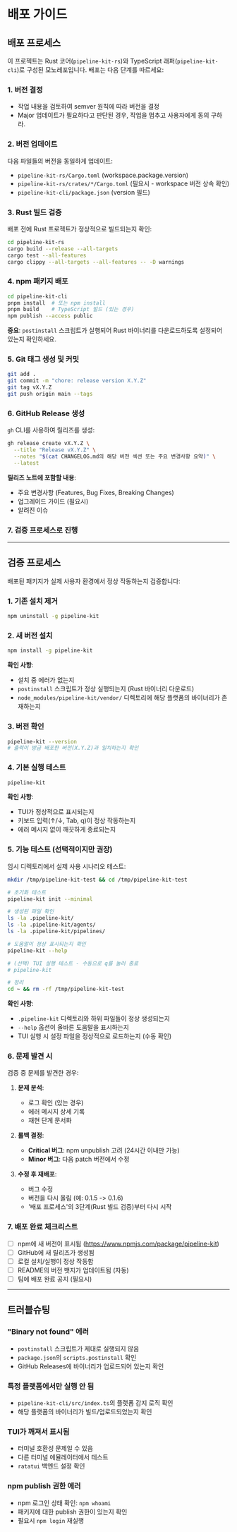 # 배포 가이드

## 배포 프로세스

이 프로젝트는 Rust 코어(`pipeline-kit-rs`)와 TypeScript 래퍼(`pipeline-kit-cli`)로 구성된 모노레포입니다.
배포는 다음 단계를 따르세요:

### 1. 버전 결정

- 작업 내용을 검토하여 semver 원칙에 따라 버전을 결정
- Major 업데이트가 필요하다고 판단된 경우, 작업을 멈추고 사용자에게 동의 구하라.

### 2. 버전 업데이트

다음 파일들의 버전을 동일하게 업데이트:

- `pipeline-kit-rs/Cargo.toml` (workspace.package.version)
- `pipeline-kit-rs/crates/*/Cargo.toml` (필요시 - workspace 버전 상속 확인)
- `pipeline-kit-cli/package.json` (version 필드)

### 3. Rust 빌드 검증

배포 전에 Rust 프로젝트가 정상적으로 빌드되는지 확인:

```bash
cd pipeline-kit-rs
cargo build --release --all-targets
cargo test --all-features
cargo clippy --all-targets --all-features -- -D warnings
```

### 4. npm 패키지 배포

```bash
cd pipeline-kit-cli
pnpm install  # 또는 npm install
pnpm build    # TypeScript 빌드 (있는 경우)
npm publish --access public
```

**중요**: `postinstall` 스크립트가 실행되어 Rust 바이너리를 다운로드하도록 설정되어 있는지 확인하세요.

### 5. Git 태그 생성 및 커밋

```bash
git add .
git commit -m "chore: release version X.Y.Z"
git tag vX.Y.Z
git push origin main --tags
```

### 6. GitHub Release 생성

`gh` CLI를 사용하여 릴리즈를 생성:

```bash
gh release create vX.Y.Z \
  --title "Release vX.Y.Z" \
  --notes "$(cat CHANGELOG.md의 해당 버전 섹션 또는 주요 변경사항 요약)" \
  --latest
```

**릴리즈 노트에 포함할 내용**:

- 주요 변경사항 (Features, Bug Fixes, Breaking Changes)
- 업그레이드 가이드 (필요시)
- 알려진 이슈

### 7. 검증 프로세스로 진행

---

## 검증 프로세스

배포된 패키지가 실제 사용자 환경에서 정상 작동하는지 검증합니다:

### 1. 기존 설치 제거

```bash
npm uninstall -g pipeline-kit
```

### 2. 새 버전 설치

```bash
npm install -g pipeline-kit
```

**확인 사항**:

- 설치 중 에러가 없는지
- `postinstall` 스크립트가 정상 실행되는지 (Rust 바이너리 다운로드)
- `node_modules/pipeline-kit/vendor/` 디렉토리에 해당 플랫폼의 바이너리가 존재하는지

### 3. 버전 확인

```bash
pipeline-kit --version
# 출력이 방금 배포한 버전(X.Y.Z)과 일치하는지 확인
```

### 4. 기본 실행 테스트

```bash
pipeline-kit
```

**확인 사항**:

- TUI가 정상적으로 표시되는지
- 키보드 입력(↑/↓, Tab, q)이 정상 작동하는지
- 에러 메시지 없이 깨끗하게 종료되는지

### 5. 기능 테스트 (선택적이지만 권장)

임시 디렉토리에서 실제 사용 시나리오 테스트:

```bash
mkdir /tmp/pipeline-kit-test && cd /tmp/pipeline-kit-test

# 초기화 테스트
pipeline-kit init --minimal

# 생성된 파일 확인
ls -la .pipeline-kit/
ls -la .pipeline-kit/agents/
ls -la .pipeline-kit/pipelines/

# 도움말이 정상 표시되는지 확인
pipeline-kit --help

# (선택) TUI 실행 테스트 - 수동으로 q를 눌러 종료
# pipeline-kit

# 정리
cd ~ && rm -rf /tmp/pipeline-kit-test
```

**확인 사항**:
- `.pipeline-kit` 디렉토리와 하위 파일들이 정상 생성되는지
- `--help` 옵션이 올바른 도움말을 표시하는지
- TUI 실행 시 설정 파일을 정상적으로 로드하는지 (수동 확인)

### 6. 문제 발견 시

검증 중 문제를 발견한 경우:

1. **문제 분석**:

   - 로그 확인 (있는 경우)
   - 에러 메시지 상세 기록
   - 재현 단계 문서화

2. **롤백 결정**:

   - **Critical 버그**: npm unpublish 고려 (24시간 이내만 가능)
   - **Minor 버그**: 다음 patch 버전에서 수정

3. **수정 후 재배포**:
   - 버그 수정
   - 버전을 다시 올림 (예: 0.1.5 -> 0.1.6)
   - '배포 프로세스'의 3단계(Rust 빌드 검증)부터 다시 시작

### 7. 배포 완료 체크리스트

- [ ] npm에 새 버전이 표시됨 (https://www.npmjs.com/package/pipeline-kit)
- [ ] GitHub에 새 릴리즈가 생성됨
- [ ] 로컬 설치/실행이 정상 작동함
- [ ] README의 버전 뱃지가 업데이트됨 (자동)
- [ ] 팀에 배포 완료 공지 (필요시)

---

## 트러블슈팅

### "Binary not found" 에러

- `postinstall` 스크립트가 제대로 실행되지 않음
- `package.json`의 `scripts.postinstall` 확인
- GitHub Releases에 바이너리가 업로드되어 있는지 확인

### 특정 플랫폼에서만 실행 안 됨

- `pipeline-kit-cli/src/index.ts`의 플랫폼 감지 로직 확인
- 해당 플랫폼의 바이너리가 빌드/업로드되었는지 확인

### TUI가 깨져서 표시됨

- 터미널 호환성 문제일 수 있음
- 다른 터미널 에뮬레이터에서 테스트
- `ratatui` 백엔드 설정 확인

### npm publish 권한 에러

- npm 로그인 상태 확인: `npm whoami`
- 패키지에 대한 publish 권한이 있는지 확인
- 필요시 `npm login` 재실행
